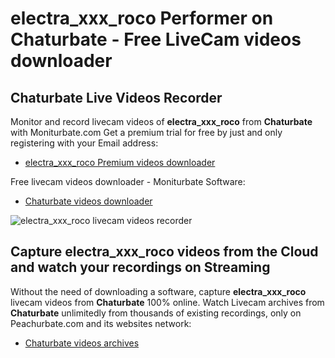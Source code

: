 # electra_xxx_roco Performer on Chaturbate - Free LiveCam videos downloader

## Chaturbate Live Videos Recorder

Monitor and record livecam videos of **electra_xxx_roco** from **Chaturbate** with Moniturbate.com
Get a premium trial for free by just and only registering with your Email address:
* [electra_xxx_roco Premium videos downloader](https://moniturbate.com/request-demo-licence-key.html)

Free livecam videos downloader - Moniturbate Software:
* [Chaturbate videos downloader](https://moniturbate.com/moniturbate-download-software.html)

![electra_xxx_roco livecam videos recorder](https://peachurnet.com/templates/moniturbate-software.png)


## Capture electra_xxx_roco videos from the Cloud and watch your recordings on Streaming

Without the need of downloading a software, capture **electra_xxx_roco** livecam videos from **Chaturbate** 100% online.
Watch Livecam archives from **Chaturbate** unlimitedly from thousands of existing recordings, only on Peachurbate.com and its websites network:
* [Chaturbate videos archives](https://peachurnet.com/)